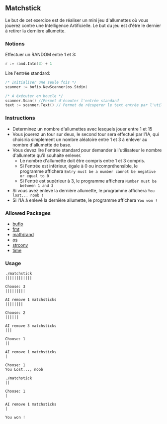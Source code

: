 ## Matchstick

Le but de cet exercice est de réaliser un mini jeu d'allumettes où vous jouerez contre une Intelligence Artificielle. Le but du jeu est d'être le dernier à retirer la dernière allumette.

### Notions

Effectuer un RANDOM entre 1 et 3: 
``` Go
r := rand.Intn(3) + 1
```

Lire l'entrée standard:
``` Go
/* Initialiser une seule fois */
scanner := bufio.NewScanner(os.Stdin)

/* A éxécuter en boucle */
scanner.Scan() //Permet d'écouter l'entrée standard
text := scanner.Text() // Permet de récuperer le text entrée par l'utilisateur
```

### Instructions

- Determinez un nombre d'allumettes avec lesquels jouer entre 1 et 15
- Vous jouerez un tour sur deux, le second tour sera effectué par l'IA, qui choisiria simplement un nombre aléatoire entre 1 et 3 à enlever au nombre d'allumette de base.
- Vous devez lire l'entrée standard pour demander à l'utilisateur le nombre d'allumette qu'il souhaite enlever.
    - Le nombre d'allumette doit être compris entre 1 et 3 compris.
    - Si l'entrée est inférieur, égale à 0 ou incompréhensible, le programme affichera `Entry must be a number cannot be negative or equal to 0` 
    - Si l'entré est supérieur à 3, le programme affichera `Number must be between 1 and 3`
- Si vous avez enlevé la dernière allumette, le programme affichera `You lost... noob !`
- Si l'IA à enlevé la dernière allumette, le programme affichera `You won !`

### Allowed Packages

 - [bufio](https://pkg.go.dev/bufio)
 - [fmt](https://pkg.go.dev/fmt)
 - [math/rand](https://pkg.go.dev/math/rand)
 - [os](https://pkg.go.dev/os)
 - [strconv](https://pkg.go.dev/strconv)
 - [time](https://pkg.go.dev/time)

### Usage

```
./matchstick
||||||||||||

Choose: 3
|||||||||

AI remove 1 matchsticks
||||||||

Choose: 2
||||||

AI remove 3 matchsticks
|||

Choose: 1
||

AI remove 1 matchsticks
|

Choose: 1
You Lost..., noob

```

```
./matchstick
||

Choose: 1
|

AI remove 1 matchsticks
|

You won !

```
